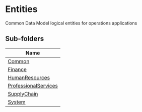 
# Entities

Common Data Model logical entities for operations applications  

## Sub-folders

|Name|
|---|
|[Common](Common/README.md)|
|[Finance](Finance/README.md)|
|[HumanResources](HumanResources/README.md)|
|[ProfessionalServices](ProfessionalServices/README.md)|
|[SupplyChain](SupplyChain/README.md)|
|[System](System/README.md)|



